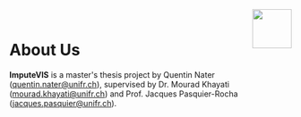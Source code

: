 <img align="right" width="70" height="70" src="https://www.naterscreations.com/imputegap/logo_imputegab.png" >
<br />

# About Us

**ImputeVIS** is a master's thesis project by Quentin Nater (<a href="mailto:quentin.nater@unifr.ch">quentin.nater@unifr.ch</a>), supervised by Dr. Mourad Khayati (<a href="mailto:mourad.khayati@unifr.ch">mourad.khayati@unifr.ch</a>) and Prof. Jacques Pasquier-Rocha (<a href="mailto:jacques.pasquier@unifr.ch">jacques.pasquier@unifr.ch</a>).

